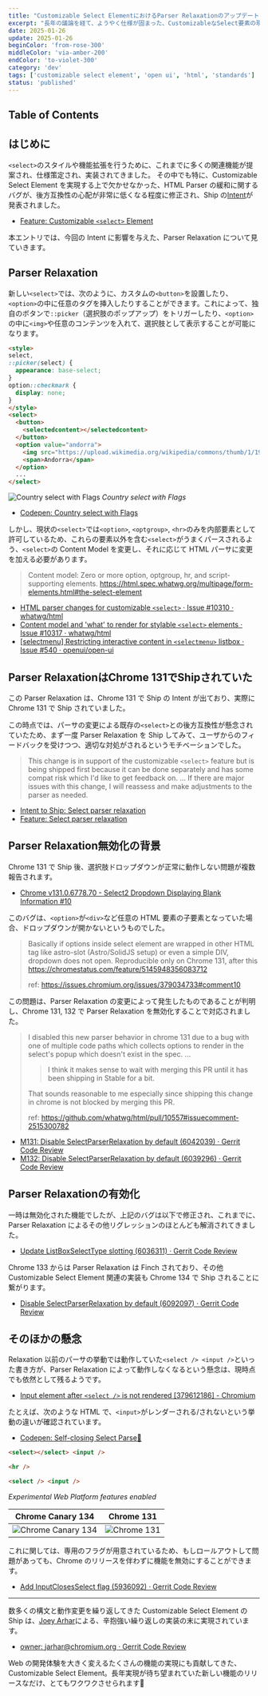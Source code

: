 ```yaml
---
title: "Customizable Select ElementにおけるParser RelaxationのアップデートとShipの背景"
excerpt: "長年の議論を経て、ようやく仕様が固まった、CustomizableなSelect要素の現状について、Parser Relaxationのを軸に解説します"
date: 2025-01-26
update: 2025-01-26
beginColor: 'from-rose-300'
middleColor: 'via-amber-200'
endColor: 'to-violet-300'
category: 'dev'
tags: ['customizable select element', 'open ui', 'html', 'standards']
status: 'published'
---
```

## Table of Contents

## はじめに

`<select>`のスタイルや機能拡張を行うために、これまでに多くの関連機能が提案され、仕様策定され、実装されてきました。
その中でも特に、Customizable Select Element を実現する上で欠かせなかった、HTML Parser の緩和に関するバグが、後方互換性の心配が非常に低くなる程度に修正され、Ship の[Intent](https://groups.google.com/a/chromium.org/g/blink-dev/c/kN5LTzuTLVs/m/6HqTsmk3EQAJ)が発表されました。

- [Feature: Customizable `<select>` Element](https://chromestatus.com/feature/5737365999976448)

本エントリでは、今回の Intent に影響を与えた、Parser Relaxation について見ていきます。

## Parser Relaxation

新しい`<select>`では、次のように、カスタムの`<button>`を設置したり、`<option>`の中に任意のタグを挿入したりすることができます。これによって、独自のボタンで`::picker`（選択肢のポップアップ）をトリガーしたり、`<option>`の中に`<img>`や任意のコンテンツを入れて、選択肢として表示することが可能になります。

```html
<style>
select,
::picker(select) {
  appearance: base-select;
}
option::checkmark {
  display: none;
}
</style>
<select>
  <button>
    <selectedcontent></selectedcontent>
  </button>
  <option value="andorra">
    <img src="https://upload.wikimedia.org/wikipedia/commons/thumb/1/19/Flag_of_Andorra.svg/120px-Flag_of_Andorra.svg.png" alt="" />
    <span>Andorra</span>
  </option>
  ...
</select>
```

![Country select with Flags](../../../../assets/images/country-select.png)
*Country select with Flags*

- [Codepen: Country select with Flags](https://codepen.io/sakupi01/pen/EaYOqRL)

しかし、現状の`<select>`では`<option>`, `<optgroup>`, `<hr>`のみを内部要素として許可しているため、これらの要素以外を含む`<select>`がうまくパースされるよう、`<select>`の Content Model を変更し、それに応じて HTML パーサに変更を加える必要があります。

> Content model:
> Zero or more option, optgroup, hr, and script-supporting elements.
> <https://html.spec.whatwg.org/multipage/form-elements.html#the-select-element>

- [HTML parser changes for customizable `<select>` · Issue #10310 · whatwg/html](https://github.com/whatwg/html/issues/10310)
- [Content model and 'what' to render for stylable `<select>` elements · Issue #10317 · whatwg/html](https://github.com/whatwg/html/issues/10317)
- [[selectmenu] Restricting interactive content in `<selectmenu>` listbox · Issue #540 · openui/open-ui](https://github.com/openui/open-ui/issues/540)

## Parser RelaxationはChrome 131でShipされていた

この Parser Relaxation は、Chrome 131 で Ship の Intent が出ており、実際に Chrome 131 で Ship されていました。

この時点では、パーサの変更による既存の`<select>`との後方互換性が懸念されていたため、まず一度 Parser Relaxation を Ship してみて、ユーザからのフィードバックを受けつつ、適切な対処がされるというモチベーションでした。

> This change is in support of the customizable `<select>` feature but is being shipped first because it can be done separately and has some compat risk which I'd like to get feedback on.
> ...
> If there are major issues with this change, I will reassess and make adjustments to the parser as needed.

- [Intent to Ship: Select parser relaxation](https://groups.google.com/a/chromium.org/g/blink-dev/c/5_9-Qkvlj2M/m/Q96A126vAAAJ)
- [Feature: Select parser relaxation](https://chromestatus.com/feature/5145948356083712?gate=5114873999261696)

## Parser Relaxation無効化の背景

Chrome 131 で Ship 後、選択肢ドロップダウンが正常に動作しない問題が複数報告されます。

- [Chrome v131.0.6778.70 - Select2 Dropdown Displaying Blank Information #10](https://issues.chromium.org/issues/379034733#comment10)

このバグは、`<option>`が`<div>`など任意の HTML 要素の子要素となっていた場合、ドロップダウンが開かないというものでした。

> Basically if options inside select element are wrapped in other HTML tag like astro-slot (Astro/SolidJS setup) or even a simple DIV, dropdown does not open. Reproducible only on Chrome 131, after this <https://chromestatus.com/feature/5145948356083712>
>
> ref: <https://issues.chromium.org/issues/379034733#comment10>

この問題は、Parser Relaxation の変更によって発生したものであることが判明し、Chrome 131, 132 で Parser Relaxation を無効化することで対応されました。

> I disabled this new parser behavior in chrome 131 due to a bug with one of multiple code paths which collects options to render in the select's popup which doesn't exist in the spec.
> ...
>
> > I think it makes sense to wait with merging this PR until it has been shipping in Stable for a bit.
>
> That sounds reasonable to me especially since shipping this change in chrome is not blocked by merging this PR.
>
> ref: <https://github.com/whatwg/html/pull/10557#issuecomment-2515300782>

- [M131: Disable SelectParserRelaxation by default (6042039) · Gerrit Code Review](https://chromium-review.googlesource.com/c/chromium/src/+/6042039)
- [M132: Disable SelectParserRelaxation by default (6039296) · Gerrit Code Review](https://chromium-review.googlesource.com/c/chromium/src/+/6039296)

## Parser Relaxationの有効化

一時は無効化された機能でしたが、上記のバグは以下で修正され、これまでに、Parser Relaxation によるその他リグレッションのほとんども解消されてきました。

- [Update ListBoxSelectType slotting (6036311) · Gerrit Code Review](https://chromium-review.googlesource.com/c/chromium/src/+/6036311)

Chrome 133 からは Parser Relaxation は Finch されており、その他 Customizable Select Element 関連の実装も Chrome 134 で Ship されることに繋がります。

- [Disable SelectParserRelaxation by default (6092097) · Gerrit Code Review](https://chromium-review.googlesource.com/c/chromium/src/+/6092097)

## そのほかの懸念

Relaxation 以前のパーサの挙動では動作していた`<select /> <input />`といった書き方が、Parser Relaxation によって動作しなくなるという懸念は、現時点でも依然として残るようです。

- [Input element after `<select />` is not rendered [379612186] - Chromium](https://issues.chromium.org/issues/379612186)

たとえば、次のような HTML で、`<input>`がレンダーされる/されないという挙動の違いが確認されています。

- [Codepen: Self-closing Select Parse🫤](https://codepen.io/sakupi01/pen/QwLqJxw)

```html
<select></select> <input />

<hr />

<select /> <input />
```

*Experimental Web Platform features enabled*

| Chrome Canary 134 | Chrome 131 |
| ---- | ---- |
| ![Chrome Canary 134](../../../../assets/images/input-is-not-rendered.png) | ![Chrome 131](../../../../assets/images/input-is-rendered.png) |

これに関しては、専用のフラグが用意されているため、もしロールアウトして問題があっても、Chrome のリリースを伴わずに機能を無効にすることができます。

- [Add InputClosesSelect flag (5936092) · Gerrit Code Review](https://chromium-review.googlesource.com/c/chromium/src/+/5936092)

***

数多くの構文と動作変更を繰り返してきた Customizable Select Element の Ship は、[Joey Arhar](https://github.com/josepharhar)による、辛抱強い繰り返しの実装の末に実現されています。

- [owner: jarhar@chromium.org · Gerrit Code Review](https://chromium-review.googlesource.com/q/owner:jarhar@chromium.org)

Web の開発体験を大きく変えるたくさんの機能の実現にも貢献してきた、Customizable Select Element。長年実現が待ち望まれていた新しい機能のリリースなだけ、とてもワクワクさせられます🎉
